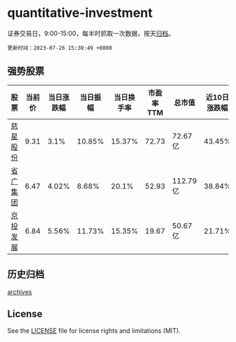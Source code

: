 # quantitative-investment

证券交易日，9:00-15:00，每半时抓取一次数据，按天[归档](archives)。

`更新时间：2023-07-26 15:30:49 +0800`

## 强势股票

|股票|当前价|当日涨跌幅|当日振幅|当日换手率|市盈率TTM|总市值|近10日涨跌幅|
|----|----|----|----|----|----|----|----|
|[慈星股份](https://xueqiu.com/S/SZ300307)|9.31|3.1%|10.85%|15.37%|72.73|72.67亿|43.45%|
|[省广集团](https://xueqiu.com/S/SZ002400)|6.47|4.02%|8.68%|20.1%|52.93|112.79亿|38.84%|
|[京投发展](https://xueqiu.com/S/SH600683)|6.84|5.56%|11.73%|15.35%|19.67|50.67亿|21.71%|

## 历史归档

[archives](archives)

## License

See the [LICENSE](LICENSE) file for license rights and limitations (MIT).